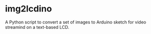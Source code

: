 # img2lcdino
A Python script to convert a set of images to Arduino sketch for video streamind on a text-based LCD.
